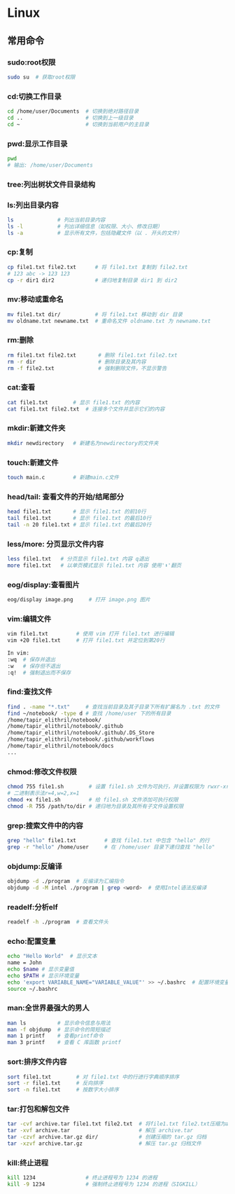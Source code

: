 # Linux
## 常用命令
### sudo:root权限
```sh
sudo su  # 获取root权限
```
### cd:切换工作目录
```sh
cd /home/user/Documents  # 切换到绝对路径目录
cd ..                    # 切换到上一级目录
cd ~                     # 切换到当前用户的主目录
```
### pwd:显示工作目录
```sh
pwd
# 输出: /home/user/Documents
```
### tree:列出树状文件目录结构  
### ls:列出目录内容
```sh
ls              # 列出当前目录内容
ls -l           # 列出详细信息（如权限、大小、修改日期）
ls -a           # 显示所有文件，包括隐藏文件（以 . 开头的文件）
```
### cp:复制
```sh
cp file1.txt file2.txt      # 将 file1.txt 复制到 file2.txt
# 123 abc -> 123 123
cp -r dir1 dir2             # 递归地复制目录 dir1 到 dir2
```
### mv:移动或重命名
```sh
mv file1.txt dir/           # 将 file1.txt 移动到 dir 目录
mv oldname.txt newname.txt  # 重命名文件 oldname.txt 为 newname.txt
```
### rm:删除
```sh
rm file1.txt file2.txt       # 删除 file1.txt file2.txt
rm -r dir                    # 删除目录及其内容
rm -f file2.txt              # 强制删除文件，不显示警告
```
### cat:查看
```sh
cat file1.txt        # 显示 file1.txt 的内容
cat file1.txt file2.txt  # 连接多个文件并显示它们的内容
```
### mkdir:新建文件夹
```sh
mkdir newdirectory   # 新建名为newdirectory的文件夹 
```
### touch:新建文件
```sh
touch main.c         # 新建main.c文件
``` 
### head/tail: 查看文件的开始/结尾部分
```sh
head file1.txt       # 显示 file1.txt 的前10行
tail file1.txt       # 显示 file1.txt 的最后10行
tail -n 20 file1.txt # 显示 file1.txt 的最后20行
```
### less/more: 分页显示文件内容
```sh
less file1.txt   # 分页显示 file1.txt 内容 q退出
more file1.txt   # 以单页模式显示 file1.txt 内容 使用'⬇'翻页
```
### eog/display:查看图片
```sh
eog/display image.png     # 打开 image.png 图片
```
### vim:编辑文件
```sh
vim file1.txt         # 使用 vim 打开 file1.txt 进行编辑
vim +20 file1.txt     # 打开 file1.txt 并定位到第20行
```
```sh
In vim:
:wq  # 保存并退出
:w   # 保存但不退出
:q!  # 强制退出而不保存
```
### find:查找文件
```sh
find . -name "*.txt"     # 查找当前目录及其子目录下所有扩展名为 .txt 的文件
find ~/notebook/ -type d # 查找 /home/user 下的所有目录
/home/tapir_elithril/notebook/
/home/tapir_elithril/notebook/.github
/home/tapir_elithril/notebook/.github/.DS_Store
/home/tapir_elithril/notebook/.github/workflows
/home/tapir_elithril/notebook/docs
...
```
### chmod:修改文件权限
```sh
chmod 755 file1.sh        # 设置 file1.sh 文件为可执行，并设置权限为 rwxr-xr-x
# 二进制表示法r=4,w=2,x=1
chmod +x file1.sh         # 给 file1.sh 文件添加可执行权限
chmod -R 755 /path/to/dir # 递归地为目录及其所有子文件设置权限
```
### grep:搜索文件中的内容
```sh
grep "hello" file1.txt         # 查找 file1.txt 中包含 "hello" 的行
grep -r "hello" /home/user     # 在 /home/user 目录下递归查找 "hello"
```
### objdump:反编译
```sh
objdump -d ./program  # 反编译为汇编指令
objdump -d -M intel ./program | grep <word>  # 使用Intel语法反编译
```
### readelf:分析elf
```sh
readelf -h ./program  # 查看文件头
```
### echo:配置变量
```sh
echo "Hello World"  # 显示文本
name = John
echo $name # 显示变量值
echo $PATH # 显示环境变量
echo 'export VARIABLE_NAME="VARIABLE_VALUE"' >> ~/.bashrc  # 配置环境变量
source ~/.bashrc
```
### man:全世界最强大的男人
```sh
man ls          # 显示命令信息与用法
man -f objdump  # 显示命令的简短描述
man 1 printf    # 查看printf命令
man 3 printf    # 查看 C 库函数 printf
```
### sort:排序文件内容
```sh
sort file1.txt        # 对 file1.txt 中的行进行字典顺序排序
sort -r file1.txt     # 反向排序
sort -n file1.txt     # 按数字大小排序
```
### tar:打包和解包文件
```sh
tar -cvf archive.tar file1.txt file2.txt  # 将file1.txt file2.txt压缩为archive.tar
tar -xvf archive.tar                      # 解压 archive.tar
tar -czvf archive.tar.gz dir/             # 创建压缩的 tar.gz 归档
tar -xzvf archive.tar.gz                  # 解压 tar.gz 归档文件
```
### kill:终止进程
```sh
kill 1234                # 终止进程号为 1234 的进程
kill -9 1234             # 强制终止进程号为 1234 的进程（SIGKILL）
```